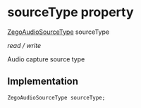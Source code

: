 


# sourceType property







[ZegoAudioSourceType](../../zego_uikit_prebuilt_live_audio_room/ZegoAudioSourceType.md) sourceType
  
_<span class="feature">read / write</span>_



<p>Audio capture source type</p>



## Implementation

```dart
ZegoAudioSourceType sourceType;
```







